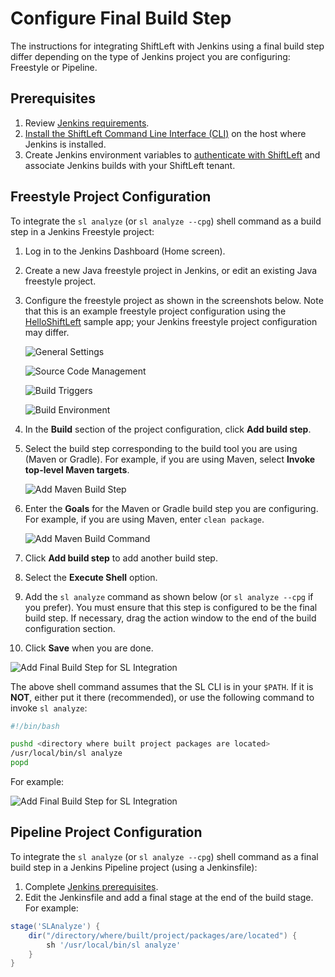 # Configure Final Build Step

The instructions for integrating ShiftLeft with Jenkins using a final build step differ depending on the type of Jenkins project you are configuring: Freestyle or Pipeline.

## Prerequisites

1. Review [Jenkins requirements](integrating-jenkins-builds.md).
2. [Install the ShiftLeft Command Line Interface (CLI)](../../../using-cli/install-cli.md) on the host where Jenkins is installed.
3. Create Jenkins environment variables to [authenticate with ShiftLeft](../../../using-cli/authenticating.md) and associate Jenkins builds with your ShiftLeft tenant. 

## Freestyle Project Configuration

To integrate the `sl analyze` (or `sl analyze --cpg`) shell command as a build step in a Jenkins Freestyle project:

1. Log in to the Jenkins Dashboard (Home screen).
2. Create a new Java freestyle project in Jenkins, or edit an existing Java freestyle project.
3. Configure the freestyle project as shown in the screenshots below. 
Note that this is an example freestyle project configuration using the [HelloShiftLeft](https://github.com/ShiftLeftSecurity/HelloShiftLeft) sample app; your Jenkins freestyle project configuration may differ.

   ![General Settings](../img/jenkins-hsl-general.png)

   ![Source Code Management](../img/jenkins-hsl-scm.png)

   ![Build Triggers](../img/jenkins-hsl-build-triggers.png)

   ![Build Environment](../img/jenkins-hsl-build-env.png)

4. In the **Build** section of the project configuration, click **Add build step**. 
5. Select the build step corresponding to the build tool you are using (Maven or Gradle). 
For example, if you are using Maven, select **Invoke top-level Maven targets**.

   ![Add Maven Build Step](../../integrating-with-shiftleft/img/jenkins-hsl-build.png)

6. Enter the **Goals** for the Maven or Gradle build step you are configuring. 
For example, if you are using Maven, enter `clean package`.

   ![Add Maven Build Command](../../integrating-with-shiftleft/img/jenkins-hsl-mvn.png)

7. Click **Add build step** to add another build step.
8. Select the **Execute Shell** option.
9. Add the `sl analyze` command as shown below (or `sl analyze --cpg` if you prefer).
You must ensure that this step is configured to be the final build step. If necessary, drag the action window to the end of the build configuration section.
10. Click **Save** when you are done.

   ![Add Final Build Step for SL Integration](../../integrating-with-shiftleft/img/jenkins-hsl-final-build-step.png)

The above shell command assumes that the SL CLI is in your `$PATH`. If it is **NOT**, either put it there (recommended), or use the following command to invoke `sl analyze`:

```bash
#!/bin/bash

pushd <directory where built project packages are located>
/usr/local/bin/sl analyze
popd
```

For example:

![Add Final Build Step for SL Integration](../../integrating-with-shiftleft/img/jenkins-hsl-execute.png)


## Pipeline Project Configuration

To  integrate the `sl analyze` (or `sl analyze --cpg`) shell command as a final build step in a Jenkins Pipeline project (using a Jenkinsfile):

1. Complete [Jenkins prerequisites](#prerequisites).
2. Edit the Jenkinsfile and add a final stage at the end of the build stage. For example:

```groovy
stage('SLAnalyze') {
    dir("/directory/where/built/project/packages/are/located") {
        sh '/usr/local/bin/sl analyze'
    }
}
```

